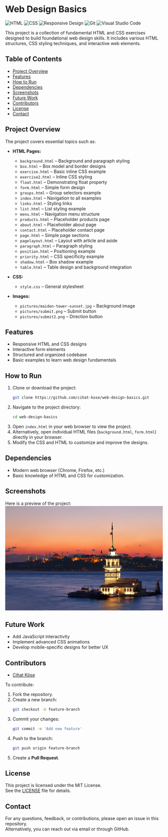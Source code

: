 
# Web Design Basics

![HTML](https://img.shields.io/badge/HTML5-E34F26?style=for-the-badge&logo=html5&logoColor=white)
![CSS](https://img.shields.io/badge/CSS3-1572B6?style=for-the-badge&logo=css3&logoColor=white)
![Responsive Design](https://img.shields.io/badge/Responsive-6DB33F?style=for-the-badge&logo=responsive&logoColor=white)
![Git](https://img.shields.io/badge/Git-F05032?style=for-the-badge&logo=git&logoColor=white)
![Visual Studio Code](https://img.shields.io/badge/VSCode-0078d7?style=for-the-badge&logo=visual-studio-code&logoColor=white)

This project is a collection of fundamental HTML and CSS exercises designed to build foundational web design skills. It includes various HTML structures, CSS styling techniques, and interactive web elements.

## Table of Contents
- [Project Overview](#project-overview)
- [Features](#features)
- [How to Run](#how-to-run)
- [Dependencies](#dependencies)
- [Screenshots](#screenshots)
- [Future Work](#future-work)
- [Contributors](#contributors)
- [License](#license)
- [Contact](#contact)

## Project Overview
The project covers essential topics such as:
- **HTML Pages:**
  - `background.html` – Background and paragraph styling
  - `box.html` – Box model and border designs
  - `exercise.html` – Basic inline CSS example
  - `exercise2.html` – Inline CSS styling
  - `float.html` – Demonstrating float property
  - `form.html` – Simple form design
  - `groups.html` – Group selectors example
  - `index.html` – Navigation to all examples
  - `links.html` – Styling links
  - `list.html` – List styling example
  - `menu.html` – Navigation menu structure
  - `products.html` – Placeholder products page
  - `about.html` – Placeholder about page
  - `contact.html` – Placeholder contact page
  - `page.html` – Simple page sections
  - `pagelayout.html` – Layout with article and aside
  - `paragraph.html` – Paragraph styling
  - `position.html` – Positioning example
  - `priority.html` – CSS specificity example
  - `shadow.html` – Box shadow example
  - `table.html` – Table design and background integration

- **CSS:**  
  - `style.css` – General stylesheet

- **Images:**  
  - `pictures/maiden-tower-sunset.jpg` – Background image  
  - `pictures/submit.png` – Submit button  
  - `pictures/submit2.png` – Direction button  

## Features
- Responsive HTML and CSS designs  
- Interactive form elements  
- Structured and organized codebase  
- Basic examples to learn web design fundamentals  

## How to Run
1. Clone or download the project:  
   ```bash
   git clone https://github.com/cihat-kose/web-design-basics.git
   ```
2. Navigate to the project directory:  
   ```bash
   cd web-design-basics
   ```
3. Open `index.html` in your web browser to view the project.  
4. Alternatively, open individual HTML files (`background.html`, `form.html`) directly in your browser.  
5. Modify the CSS and HTML to customize and improve the designs.

## Dependencies
- Modern web browser (Chrome, Firefox, etc.)  
- Basic knowledge of HTML and CSS for customization.  

## Screenshots
Here is a preview of the project:  
![Background Page](pictures/maiden-tower-sunset.jpg)

## Future Work
- Add JavaScript interactivity  
- Implement advanced CSS animations  
- Develop mobile-specific designs for better UX  

## Contributors
- [Cihat Köse](https://github.com/cihat-kose)  

To contribute:  
1. Fork the repository.  
2. Create a new branch:  
   ```bash
   git checkout -b feature-branch
   ```
3. Commit your changes:  
   ```bash
   git commit -m 'Add new feature'
   ```
4. Push to the branch:  
   ```bash
   git push origin feature-branch
   ```
5. Create a **Pull Request**.

## License
This project is licensed under the MIT License.  
See the [LICENSE](LICENSE) file for details.  

## Contact
For any questions, feedback, or contributions, please open an issue in this repository.  
Alternatively, you can reach out via email or through GitHub.
